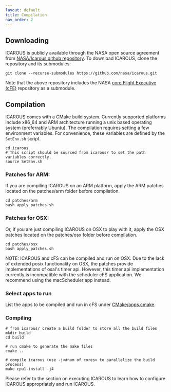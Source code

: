 ```yaml
---
layout: default 
title: Compilation
nav_order: 2
---
```


## Downloading 
ICAROUS is publicly available through the NASA open source agreement from [NASA/Icarous github repository](https://github.com/nasa/icarous.git). To download ICAROUS, clone the repository and its submodules:
```
git clone --recurse-submodules https://github.com/nasa/icarous.git
```
Note that the above repository includes the NASA [core Flight Executive (cFE)](https://github.com/nasa/cFE) repository as a submodule.

## Compilation 
ICAROUS comes with a CMake build system. Currently supported platforms include x86_64 and ARM architecture running a unix based operating system (preferrably Ubuntu). The compilation requires setting a few environment variables. For convenience, these variables are defined by the `SetEnv.sh` script. 
```
cd icarous
# This script should be sourced from icarous/ to set the path variables correctly.
source SetEnv.sh 
``` 
### Patches for ARM: 
If you are compiling ICAROUS on an ARM platform, apply the ARM patches located on the patches/arm folder before compilation.
```
cd patches/arm
bash apply_patches.sh
```
### Patches for OSX:
Or, if you are just compiling ICAROUS on OSX to play with it, apply the OSX patches located on the patches/osx folder before compilation.
```
cd patches/osx
bash apply_patches.sh
```
NOTE: ICAROUS and cFS can be compiled and run on OSX. Due to the lack of extended posix functionality on OSX, the patches provide implementations of osal's timer api. However, this timer api implementation currently is incompatible with the scheduler cFS application. We recommend using the macScheduler app instead.

### Select apps to run
List the apps to be compiled and run in cFS under [CMake/apps.cmake]().

### Compiling
```
# from icarous/ create a build folder to store all the build files
mkdir build
cd build

# run cmake to generate the make files
cmake ..

# compile icarous (use -j<#num of cores> to parallelize the build process)
make cpu1-install -j4
```

Please refer to the section on executing ICAROUS to learn how to configure ICAROUS appropriately and run ICAROUS.
